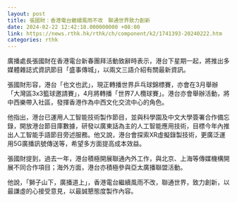 ```yaml
---
layout: post
title: 張國財：香港電台繼續風雨不改　聯通世界致力創新
date: 2024-02-22 12:42:18.000000000 +08:00
link: https://news.rthk.hk/rthk/ch/component/k2/1741393-20240222.htm
categories: rthk
---
```


廣播處長張國財在香港電台新春團拜活動致辭時表示，港台下星期一起，將推出多媒體雜誌式資訊節目「盛事傳城」，以兩文三語介紹有關最新資訊。

張國財形容，港台「也文也武」，現正轉播世界乒乓球錦標賽，亦會在3月舉辦「大灣區3x3籃球邀請賽」，4月將轉播「世界7人欖球賽」。港台亦會舉辦活動，將中西樂帶入社區，發揮香港作為中西文化交流中心的角色。

他指出，港台已運用人工智能技術製作節目，並與科學園及中文大學簽署合作備忘錄，開放港台節目庫數據，研發以廣東話為主的人工智能應用技術，目標今年內推出人工智能手語節目旁述服務。他又說，港台會探索XR虛擬錄製技術，更廣泛運用5G廣播訊號傳送等，希望多方面提高成本效益。

張國財提到，過去一年，港台積極開展聯通內外工作，與北京、上海等傳媒機構開展不同合作項目；海外方面，港台亦積極參與亞太廣播聯盟活動。

他說，「獅子山下，廣播道上」，香港電台繼續風雨不改，聯通世界，致力創新，以最謙虛的心接受意見，以最誠懇態度製作內容。
